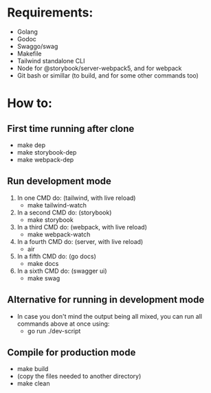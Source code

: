 # Requirements:
- Golang
- Godoc
- Swaggo/swag
- Makefile
- Tailwind standalone CLI
- Node for @storybook/server-webpack5, and for webpack
- Git bash or simillar (to build, and for some other commands too)

# How to:
## First time running after clone
<ul>
  <li>make dep</li>
  <li>make storybook-dep</li>
  <li>make webpack-dep</li>
</ul>

## Run development mode
<ol type="1">
  <li>
    In one CMD do: (tailwind, with live reload)
    <ul>
      <li>make tailwind-watch</li>
    </ul>
  </li>

  <li>
    In a second CMD do: (storybook)
    <ul>
      <li>make storybook</li>
    </ul>
  </li>

  <li>
    In a third CMD do: (webpack, with live reload)
    <ul>
      <li>make webpack-watch</li>
    </ul>
  </li>

  <li>
    In a fourth CMD do: (server, with live reload)
    <ul>
      <li>air</li>
    </ul>
  </li>

  <li>
    In a fifth CMD do: (go docs)
    <ul>
      <li>make docs</li>
    </ul>
  </li>

  <li>
    In a sixth CMD do: (swagger ui)
    <ul>
      <li>make swag</li>
    </ul>
  </li>
</ol>

## Alternative for running in development mode
<ul>
  <li>
    In case you don't mind the output being all mixed, you can run all commands above at once using:
    <ul>
      <li>go run ./dev-script</li>
    </ul>
  </li>
</ul>

## Compile for production mode
<ul>
  <li>make build</li>
  <li>(copy the files needed to another directory)</li>
  <li>make clean</li>
</ul>